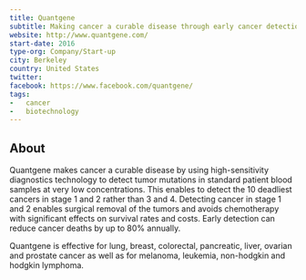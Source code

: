```yaml
---
title: Quantgene
subtitle: Making cancer a curable disease through early cancer detection
website: http://www.quantgene.com/
start-date: 2016
type-org: Company/Start-up
city: Berkeley
country: United States
twitter:
facebook: https://www.facebook.com/quantgene/
tags:
-	cancer
-	biotechnology
---
```


## About
Quantgene makes cancer a curable disease by using high-sensitivity diagnostics technology to detect tumor mutations in standard patient blood samples at very low concentrations. This enables to detect the 10 deadliest cancers in stage 1 and 2 rather than 3 and 4. Detecting cancer in stage 1 and 2 enables surgical removal of the tumors and avoids chemotherapy with significant effects on survival rates and costs. Early detection can reduce cancer deaths by up to 80% annually.

Quantgene is effective for lung, breast, colorectal, pancreatic, liver, ovarian and prostate cancer as well as for melanoma, leukemia, non-hodgkin and hodgkin lymphoma.
